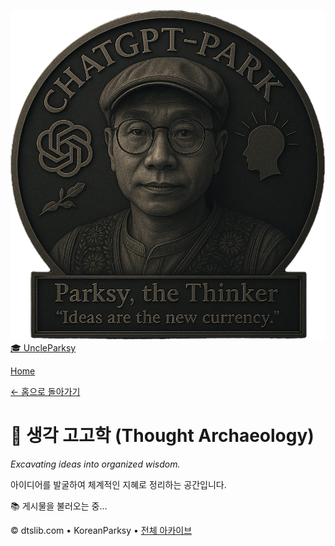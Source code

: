 <div class="site-header">

<a href="/" class="brand"><img src="/assets/img/logo.png"
onerror="this.style.display=&#39;none&#39;" alt="KoreanParksy" />
<span>🎓 UncleParksy</span></a>

[Home](/)

</div>

<div class="container" role="main">

<a href="/" class="back-btn">← 홈으로 돌아가기</a>

# 💭 생각 고고학 (Thought Archaeology)

*Excavating ideas into organized wisdom.*

아이디어를 발굴하여 체계적인 지혜로 정리하는 공간입니다.

<div id="loading" class="loading">

📚 게시물을 불러오는 중...

</div>

<div id="post-list">

</div>

<div id="empty-state"
style="display:none;text-align:center;color:var(--muted);padding:2rem">

🔍 아직 게시물이 없습니다.

새로운 HTML 파일을 이 폴더에 업로드하면 자동으로 표시됩니다.

</div>

</div>

© dtslib.com • KoreanParksy • [전체 아카이브](/archive/index.html)
